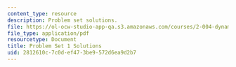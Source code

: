 ```yaml
---
content_type: resource
description: Problem set solutions.
file: https://ol-ocw-studio-app-qa.s3.amazonaws.com/courses/2-004-dynamics-and-control-ii-spring-2008/2812610c7c0def473be9572d6ea9d2b7_ps1soln.pdf
file_type: application/pdf
resourcetype: Document
title: Problem Set 1 Solutions
uid: 2812610c-7c0d-ef47-3be9-572d6ea9d2b7
---
```

